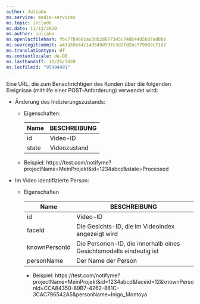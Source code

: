 ```yaml
---
author: Juliako
ms.service: media-services
ms.topic: include
ms.date: 11/13/2020
ms.author: juliako
ms.openlocfilehash: fbc77b960cac0db2d077345c74d64485bd7ad8bb
ms.sourcegitcommit: a43a59e44c14d349d597c3d2fd2bc779989c71d7
ms.translationtype: HT
ms.contentlocale: de-DE
ms.lasthandoff: 11/25/2020
ms.locfileid: "95994491"
---
```

Eine URL, die zum Benachrichtigen des Kunden über die folgenden Ereignisse (mithilfe einer POST-Anforderung) verwendet wird:

- Änderung des Indizierungszustands: 
    - Eigenschaften:    
    
        |Name|BESCHREIBUNG|
        |---|---|
        |id|Video-ID|
        |state|Videozustand|  
    - Beispiel: https:\//test.com/notifyme?projectName=MeinProjekt&id=1234abcd&state=Processed
- Im Video identifizierte Person:
  - Eigenschaften
    
      |Name|BESCHREIBUNG|
      |---|---|
      |id| Video-ID|
      |faceId|Die Gesichts-ID, die im Videoindex angezeigt wird|
      |knownPersonId|Die Personen-ID, die innerhalb eines Gesichtsmodells eindeutig ist|
      |personName|Der Name der Person|
        
    - Beispiel: https:\//test.com/notifyme?projectName=MeinProjekt&id=1234abcd&faceid=12&knownPersonId=CCA84350-89B7-4262-861C-3CAC796542A5&personName=Inigo_Montoya 
